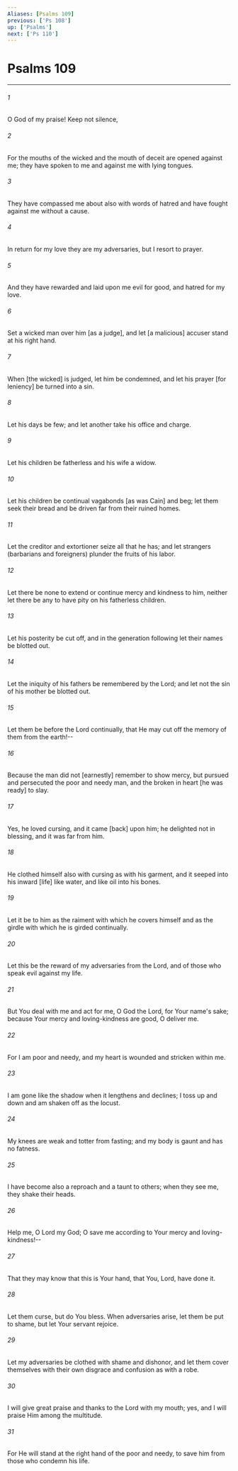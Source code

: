 ```yaml
---
Aliases: [Psalms 109]
previous: ['Ps 108']
up: ['Psalms']
next: ['Ps 110']
---
```

# Psalms 109

***














###### 1 






O God of my praise! Keep not silence, 













###### 2 






For the mouths of the wicked and the mouth of deceit are opened against me; they have spoken to me and against me with lying tongues. 













###### 3 






They have compassed me about also with words of hatred and have fought against me without a cause. 













###### 4 






In return for my love they are my adversaries, but I resort to prayer. 













###### 5 






And they have rewarded and laid upon me evil for good, and hatred for my love. 













###### 6 






Set a wicked man over him [as a judge], and let [a malicious] accuser stand at his right hand. 













###### 7 






When [the wicked] is judged, let him be condemned, and let his prayer [for leniency] be turned into a sin. 













###### 8 






Let his days be few; and let another take his office and charge. 













###### 9 






Let his children be fatherless and his wife a widow. 













###### 10 






Let his children be continual vagabonds [as was Cain] and beg; let them seek their bread and be driven far from their ruined homes. 













###### 11 






Let the creditor and extortioner seize all that he has; and let strangers (barbarians and foreigners) plunder the fruits of his labor. 













###### 12 






Let there be none to extend or continue mercy and kindness to him, neither let there be any to have pity on his fatherless children. 













###### 13 






Let his posterity be cut off, and in the generation following let their names be blotted out. 













###### 14 






Let the iniquity of his fathers be remembered by the Lord; and let not the sin of his mother be blotted out. 













###### 15 






Let them be before the Lord continually, that He may cut off the memory of them from the earth!-- 













###### 16 






Because the man did not [earnestly] remember to show mercy, but pursued and persecuted the poor and needy man, and the broken in heart [he was ready] to slay. 













###### 17 






Yes, he loved cursing, and it came [back] upon him; he delighted not in blessing, and it was far from him. 













###### 18 






He clothed himself also with cursing as with his garment, and it seeped into his inward [life] like water, and like oil into his bones. 













###### 19 






Let it be to him as the raiment with which he covers himself and as the girdle with which he is girded continually. 













###### 20 






Let this be the reward of my adversaries from the Lord, and of those who speak evil against my life. 













###### 21 






But You deal with me and act for me, O God the Lord, for Your name's sake; because Your mercy and loving-kindness are good, O deliver me. 













###### 22 






For I am poor and needy, and my heart is wounded and stricken within me. 













###### 23 






I am gone like the shadow when it lengthens and declines; I toss up and down and am shaken off as the locust. 













###### 24 






My knees are weak and totter from fasting; and my body is gaunt and has no fatness. 













###### 25 






I have become also a reproach and a taunt to others; when they see me, they shake their heads. 













###### 26 






Help me, O Lord my God; O save me according to Your mercy and loving-kindness!-- 













###### 27 






That they may know that this is Your hand, that You, Lord, have done it. 













###### 28 






Let them curse, but do You bless. When adversaries arise, let them be put to shame, but let Your servant rejoice. 













###### 29 






Let my adversaries be clothed with shame and dishonor, and let them cover themselves with their own disgrace and confusion as with a robe. 













###### 30 






I will give great praise and thanks to the Lord with my mouth; yes, and I will praise Him among the multitude. 













###### 31 






For He will stand at the right hand of the poor and needy, to save him from those who condemn his life.

